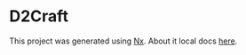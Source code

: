 # D2Craft

This project was generated using [Nx](https://nx.dev). About it local docs [here](./README_NX.md).
